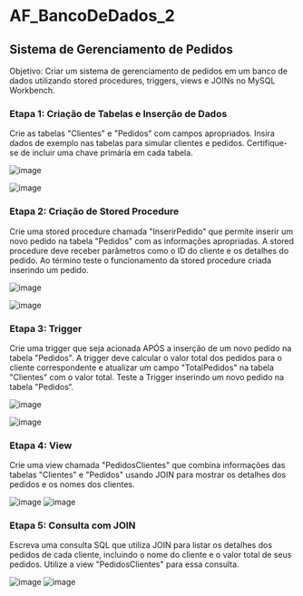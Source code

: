 # AF_BancoDeDados_2
## Sistema de Gerenciamento de Pedidos
Objetivo: Criar um sistema de gerenciamento de pedidos em um banco de dados utilizando stored procedures, triggers, views e JOINs no MySQL Workbench.

### Etapa 1: Criação de Tabelas e Inserção de Dados

Crie as tabelas "Clientes" e "Pedidos" com campos apropriados. Insira dados de exemplo nas tabelas para simular clientes e pedidos. 
Certifique-se de incluir uma chave primária em cada tabela.

![image](https://github.com/YamasakaTeruo/AF_BancoDeDados_2/assets/144747935/1ebdafc1-b979-4e5a-b48f-1916755e29a1)

![image](https://github.com/YamasakaTeruo/AF_BancoDeDados_2/assets/144747935/a5b7d5d0-a38f-4272-b513-cfc620b8824e)



### Etapa 2: Criação de Stored Procedure

Crie uma stored procedure chamada "InserirPedido" que permite inserir um novo pedido na tabela "Pedidos" com as informações apropriadas. 
A stored procedure deve receber parâmetros como o ID do cliente e os detalhes do pedido. Ao término teste o funcionamento da stored procedure criada inserindo um pedido.

![image](https://github.com/YamasakaTeruo/AF_BancoDeDados_2/assets/144747935/454fb256-280d-47d7-b911-1a1b66449b31)

![image](https://github.com/YamasakaTeruo/AF_BancoDeDados_2/assets/144747935/b68c6869-65ef-473f-a454-4a64f2b02dac)



### Etapa 3: Trigger

Crie uma trigger que seja acionada APÓS a inserção de um novo pedido na tabela "Pedidos". 
A trigger deve calcular o valor total dos pedidos para o cliente correspondente e
atualizar um campo "TotalPedidos" na tabela "Clientes" com o valor total. Teste a Trigger inserindo um novo pedido na tabela "Pedidos“.

![image](https://github.com/YamasakaTeruo/AF_BancoDeDados_2/assets/144747935/7e53cd02-0390-42e6-a8c5-0f193c2648d9)

![image](https://github.com/YamasakaTeruo/AF_BancoDeDados_2/assets/144747935/a0b2aa9b-26ad-4f8f-b656-9c8596f85e1a)



### Etapa 4: View

Crie uma view chamada "PedidosClientes" que combina informações das tabelas "Clientes" e "Pedidos" usando JOIN para mostrar os detalhes dos pedidos e os nomes dos clientes.

![image](https://github.com/YamasakaTeruo/AF_BancoDeDados_2/assets/144747935/a0aa24ef-c94c-44aa-ab91-c1ce22eb04d7)
![image](https://github.com/YamasakaTeruo/AF_BancoDeDados_2/assets/144747935/1841fc2b-bce9-4b2f-9b0d-a150eae259de)


### Etapa 5: Consulta com JOIN

Escreva uma consulta SQL que utiliza JOIN para listar os detalhes dos pedidos de cada cliente, incluindo o nome do cliente e o valor total de seus pedidos.
Utilize a view "PedidosClientes" para essa consulta.

![image](https://github.com/YamasakaTeruo/AF_BancoDeDados_2/assets/144747935/fff6b623-4b21-4104-a735-49f9b79b1bb2)
![image](https://github.com/YamasakaTeruo/AF_BancoDeDados_2/assets/144747935/d0fb3e14-cc19-4bcc-9388-67ec8f25f660)


